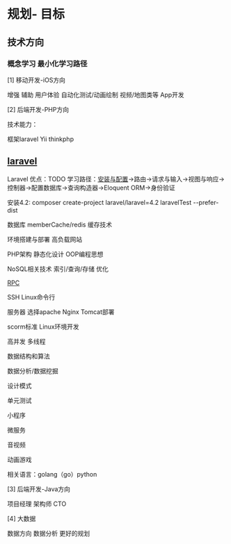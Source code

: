 规划- 目标
=======

技术方向
-----------

### 概念学习  最小化学习路径

[1] 移动开发-iOS方向 

增强 辅助 用户体验
自动化测试/动画绘制
视频/地图类等 App开发

[2] 后端开发-PHP方向

技术能力：

框架laravel Yii thinkphp

[laravel](https://www.golaravel.com/)
-----------
  Laravel 优点：TODO
  学习路径：[安装与配置](https://docs.golaravel.com/docs/4.2/quick/#installation)->路由->请求与输入->视图与响应->控制器->配置数据库->查询构造器->Eloquent ORM->身份验证
  
  安装4.2: composer create-project laravel/laravel=4.2 laravelTest --prefer-dist

数据库 memberCache/redis 缓存技术

环境搭建与部署 高负载网站

PHP架构 静态化设计 OOP编程思想

NoSQL相关技术 索引/查询/存储 优化

[RPC](https://github.com/FLYKingdom/MyCode/blob/master/%E6%9E%B6%E6%9E%84%E5%AD%A6%E4%B9%A0/RPC%E6%9E%B6%E6%9E%84%E5%AD%A6%E4%B9%A0%E8%B0%83%E7%A0%94.md)

SSH Linux命令行

服务器 选择apache Nginx Tomcat部署

scorm标准 Linux环境开发

高并发 多线程

数据结构和算法

数据分析/数据挖掘

设计模式

单元测试

小程序

微服务

音视频

动画游戏

相关语言：golang（go）python

[3] 后端开发-Java方向

项目经理 架构师 CTO 

[4] 大数据

数据方向 数据分析 更好的规划

